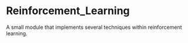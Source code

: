 # Reinforcement_Learning
A small module that implements several techniques within reinforcement learning. 
